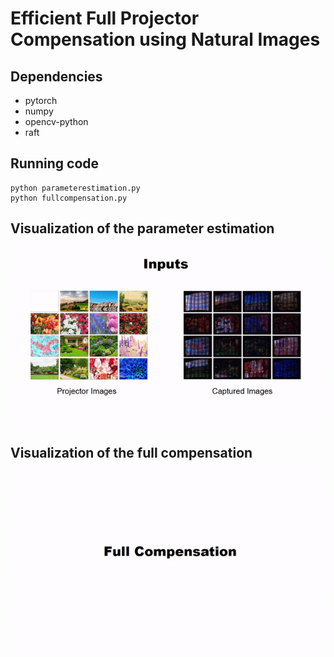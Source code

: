 # Efficient Full Projector Compensation using Natural Images


## Dependencies
* pytorch
* numpy
* opencv-python
* raft


## Running code

```
python parameterestimation.py
python fullcompensation.py
```


## Visualization of the parameter estimation

![estgif](https://github.com/kylin-leo/FullProjectorCompensation/blob/main/gif/opt.gif)


## Visualization of the full compensation

![fullcompgif](https://github.com/kylin-leo/FullProjectorCompensation/blob/main/gif/comp.gif)
